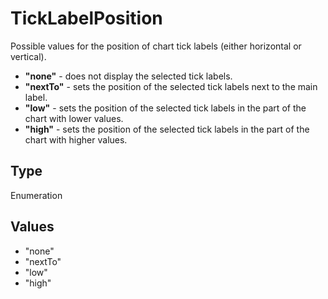 # TickLabelPosition

Possible values for the position of chart tick labels (either horizontal or vertical).* **"none"** - does not display the selected tick labels.* **"nextTo"** - sets the position of the selected tick labels next to the main label.* **"low"** - sets the position of the selected tick labels in the part of the chart with lower values.* **"high"** - sets the position of the selected tick labels in the part of the chart with higher values.

## Type

Enumeration

## Values

- "none"
- "nextTo"
- "low"
- "high"
